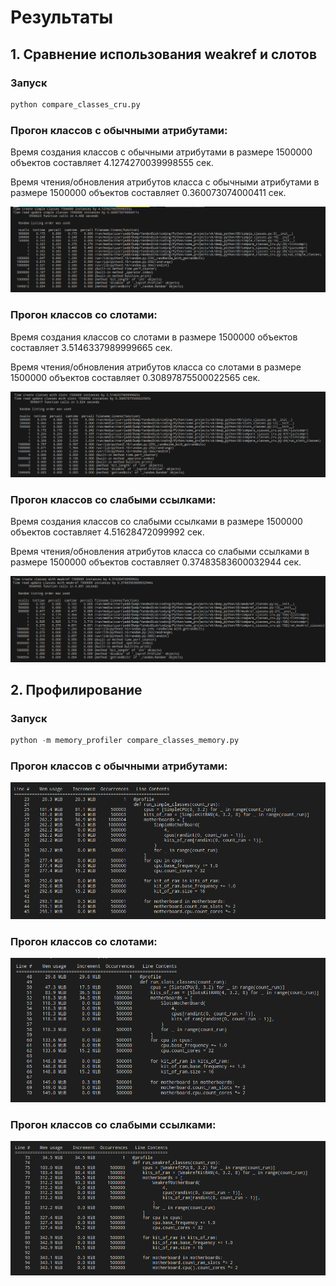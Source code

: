 # Результаты

## 1. Сравнение использования weakref и слотов

### Запуск

```py
python compare_classes_cru.py
```

### Прогон классов с обычными атрибутами:

Время создания классов с обычными атрибутами в размере 1500000 объектов составляет 4.1274270039998555 сек.

Время чтения/обновления атрибутов класса с обычными атрибутами в размере 1500000 объектов составляет 0.360073074000411 сек.

![Обычные атрибуты](screenshots/simple_classes_cru.png)

### Прогон классов со слотами:

Время создания классов со слотами в размере 1500000 объектов составляет 3.5146337989999665 сек.

Время чтения/обновления атрибутов класса со слотами в размере 1500000 объектов составляет 0.30897875500022565 сек.

![Слоты](screenshots/slots_classes_cru.png)

### Прогон классов со слабыми ссылками:

Время создания классов со слабыми ссылками в размере 1500000 объектов составляет 4.51628472099992 сек.

Время чтения/обновления атрибутов класса со слабыми ссылками в размере 1500000 объектов составляет 0.37483583600032944 сек.

![Слабые ссылки](screenshots/weakref_classes_cru.png)

## 2. Профилирование

### Запуск

```py
python -m memory_profiler compare_classes_memory.py
```

### Прогон классов с обычными атрибутами:

![Обычные атрибуты](screenshots/simple_classes_memory.png)

### Прогон классов со слотами:

![Слоты](screenshots/slots_classes_memory.png)

### Прогон классов со слабыми ссылками:

![Слабые ссылки](screenshots/weakref_classes_memory.png)